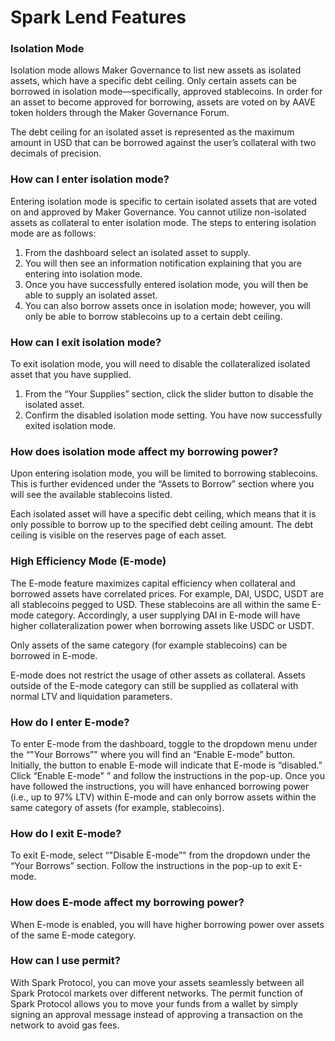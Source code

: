 # Spark Lend Features

### Isolation Mode

Isolation mode allows Maker Governance to list new assets as isolated assets, which have a specific debt ceiling. Only certain assets can be borrowed in isolation mode—specifically, approved stablecoins. In order for an asset to become approved for borrowing, assets are voted on by AAVE token holders through the Maker Governance Forum. 

The debt ceiling for an isolated asset is represented as the maximum amount in USD that can be borrowed against the user’s collateral with two decimals of precision.

### How can I enter isolation mode?

Entering isolation mode is specific to certain isolated assets that are voted on and approved by Maker Governance. You cannot utilize non-isolated assets as collateral to enter isolation mode. The steps to entering isolation mode are as follows:

1. From the dashboard select an isolated asset to supply.
2. You will then see an information notification explaining that you are entering into isolation mode.
3. Once you have successfully entered isolation mode, you will then be able to supply an isolated asset.
4. You can also borrow assets once in isolation mode; however, you will only be able to borrow stablecoins up to a certain debt ceiling.

### How can I exit isolation mode?

To exit isolation mode, you will need to disable the collateralized isolated asset that you have supplied. 

1. From the “Your Supplies” section, click the slider button to disable the isolated asset. 
2. Confirm the disabled isolation mode setting. You have now successfully exited isolation mode.

### How does isolation mode affect my borrowing power?

Upon entering isolation mode, you will be limited to borrowing stablecoins. This is further evidenced under the “Assets to Borrow” section where you will see the available stablecoins listed.

Each isolated asset will have a specific debt ceiling, which means that it is only possible to borrow up to the specified debt ceiling amount. The debt ceiling is visible on the reserves page of each asset.

### High Efficiency Mode (E-mode)

The E-mode feature maximizes capital efficiency when collateral and borrowed assets have correlated prices. For example, DAI, USDC, USDT are all stablecoins pegged to USD. These stablecoins are all within the same E-mode category. Accordingly, a user supplying DAI in E-mode will have higher collateralization power when borrowing assets like USDC or USDT.

Only assets of the same category (for example stablecoins) can be borrowed in E-mode.

E-mode does not restrict the usage of other assets as collateral. Assets outside of the E-mode category can still be supplied as collateral with normal LTV and liquidation parameters.

### How do I enter E-mode?

To enter E-mode from the dashboard, toggle to the dropdown menu under the “"Your Borrows”" where you will find an “Enable E-mode” button. Initially, the button to enable E-mode will indicate that E-mode is “disabled.” Click “Enable E-mode" ” and follow the instructions in the pop-up. Once you have followed the instructions, you will have enhanced borrowing power (i.e., up to 97% LTV) within E-mode and can only borrow assets within the same category of assets (for example, stablecoins).

### How do I exit E-mode?

To exit E-mode, select “"Disable E-mode”" from the dropdown under the “Your Borrows” section. Follow the instructions in the pop-up to exit E-mode.

### How does E-mode affect my borrowing power?

When E-mode is enabled, you will have higher borrowing power over assets of the same E-mode category.

### How can I use permit?

With Spark Protocol, you can move your assets seamlessly between all Spark Protocol markets over different networks. The permit function of Spark Protocol allows you to move your funds from a wallet by simply signing an approval message instead of approving a transaction on the network to avoid gas fees.